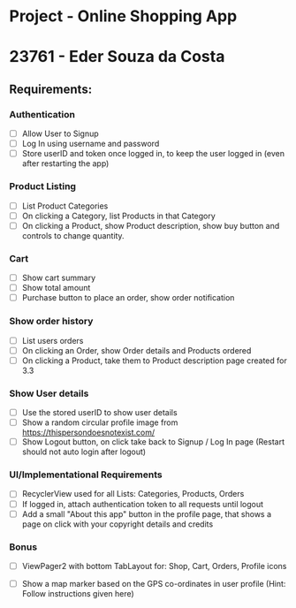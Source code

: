 # Project - Online Shopping App
# 23761 - Eder Souza da Costa

## Requirements: 
### Authentication
- [ ] Allow User to Signup 
- [ ] Log In using username and password 
- [ ] Store userID and token once logged in, to keep the user logged in (even after restarting the app) 
### Product Listing 
- [ ] List Product Categories 
- [ ] On clicking a Category, list Products in that Category 
- [ ] On clicking a Product, show Product description, show buy button and controls to change quantity.  
### Cart 
- [ ] Show cart summary 
- [ ] Show total amount 
- [ ] Purchase button to place an order, show order notification 
### Show order history 
- [ ] List users orders 
- [ ] On clicking an Order, show Order details and Products ordered 
- [ ] On clicking a Product, take them to Product description page created for 3.3 
### Show User details 
- [ ] Use the stored userID to show user details 
- [ ] Show a random circular profile image from https://thispersondoesnotexist.com/ 
- [ ] Show Logout button, on click take back to Signup / Log In page (Restart should not auto login after logout) 
### UI/Implementational Requirements 
- [ ] RecyclerView used for all Lists: Categories, Products, Orders 
- [ ] If logged in, attach authentication token to all requests until logout 
- [ ] Add a small "About this app" button in the profile page, that shows a page on click with your copyright details and credits 
### Bonus 
- [ ] ViewPager2 with bottom TabLayout for: Shop, Cart, Orders, Profile icons 
- [ ] Show a map marker based on the GPS co-ordinates in user profile (Hint: Follow instructions given here) 
 
